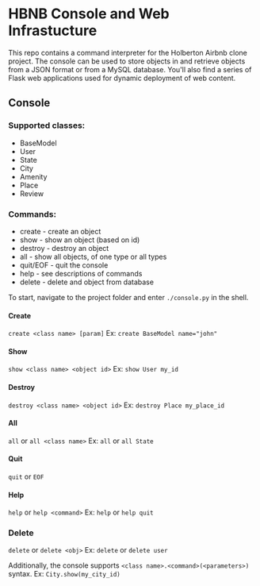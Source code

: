 # HBNB Console and Web Infrastucture

This repo contains a command interpreter for the Holberton Airbnb clone project. The console can be used to store objects in and retrieve objects from a JSON format or from a MySQL database. You'll also find a series of Flask web applications used for dynamic deployment of web content.

## Console
### Supported classes:
* BaseModel
* User
* State
* City
* Amenity
* Place
* Review

### Commands:
* create - create an object
* show - show an object (based on id)
* destroy - destroy an object
* all - show all objects, of one type or all types
* quit/EOF - quit the console
* help - see descriptions of commands
* delete - delete and object from database

To start, navigate to the project folder and enter `./console.py` in the shell.

#### Create
`create <class name> [param]`
Ex:
`create BaseModel name="john"`

#### Show
`show <class name> <object id>`
Ex:
`show User my_id`

#### Destroy
`destroy <class name> <object id>`
Ex:
`destroy Place my_place_id`

#### All
`all` or `all <class name>`
Ex:
`all` or `all State`

#### Quit
`quit` or `EOF`

#### Help
`help` or `help <command>`
Ex:
`help` or `help quit`
### Delete
`delete` or `delete <obj>`
Ex:
`delete` or `delete user`

Additionally, the console supports `<class name>.<command>(<parameters>)` syntax.
Ex:
`City.show(my_city_id)`

